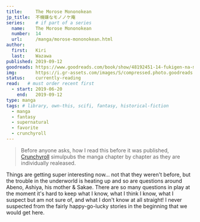 ```yaml
---
title:     The Morose Mononokean
jp_title:  不機嫌なモノノケ庵
series:    # if part of a series
  name:    The Morose Mononokean
  number:  14
  url:     /manga/morose-mononokean.html
author: 
  first:   Kiri 
  last:    Wazawa
published: 2019-09-12 
goodreads: https://www.goodreads.com/book/show/48192451-14-fukigen-na-mononokean-14
img:       https://i.gr-assets.com/images/S/compressed.photo.goodreads.com/books/1568673104l/48192451._SX318_.jpg 
status:    currently-reading
read:   # must order recent first
  - start: 2019-06-20 
    end:   2019-09-12 
type: manga
tags: # library, own-this, scifi, fantasy, historical-fiction
  - manga
  - fantasy
  - supernatural
  - favorite
  - crunchyroll
---
```


> Before anyone asks, how I read this before it was published, [Crunchyroll](https://www.crunchyroll.com/comics/manga/the-morose-mononokean/volumes) simulpubs the manga chapter by chapter as they are individually realeased.

Things are getting super interesting now... not that they weren't before, but the trouble in the underworld is heating up and so are questions around Abeno, Ashiya, his mother & Sakae. There are so many questions in play at the moment it's hard to keep what I know, what I think I know, what I suspect but am not sure of, and what I don't know at all straight! I never suspected from the fairly happy-go-lucky stories in the beginning that we would get here.
